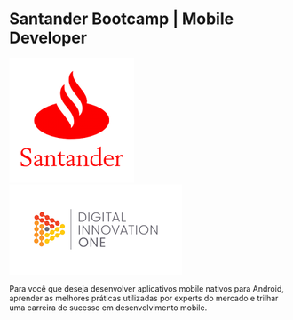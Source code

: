 <h1>Santander Bootcamp | Mobile Developer</h1>
<div style="display=flex;flex-direction:row"> 
    <img src="./assets/santader.png" >
    <img src="./assets/dio.png" >
<div>
<hf>
<p>
    Para você que deseja desenvolver aplicativos mobile nativos para Android, aprender as melhores práticas utilizadas por experts do mercado e trilhar uma carreira de sucesso em desenvolvimento mobile.
</p>
